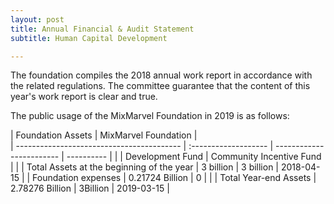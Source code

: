 ```yaml
---
layout: post
title: Annual Financial & Audit Statement
subtitle: Human Capital Development 

---
```


The foundation compiles the 2018 annual work report in accordance with the  related regulations. The committee guarantee that the content of this year's work report is clear and true.

The public usage of the MixMarvel Foundation in 2019 is as follows:

| Foundation  Assets                        |             MixMarvel Foundation                |          
| ----------------------------------------- | :------------------- | ------------------------ | ---------- |
|                                           | Development Fund     | Community Incentive Fund |            |
| Total Assets at the beginning of the year | 3 billion            | 3 billion                | 2018-04-15 |
| Foundation expenses                       | 0.21724 Billion      | 0                        |            |
| Total Year-end Assets                     | 2.78276 Billion      | 3Billion                 | 2019-03-15 |

